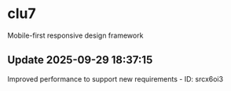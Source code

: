 # clu7
Mobile-first responsive design framework

## Update 2025-09-29 18:37:15
Improved performance to support new requirements - ID: srcx6oi3

